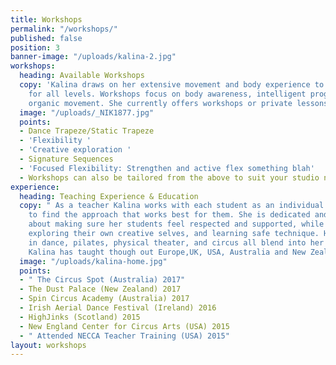 ```yaml
---
title: Workshops
permalink: "/workshops/"
published: false
position: 3
banner-image: "/uploads/kalina-2.jpg"
workshops:
  heading: Available Workshops
  copy: 'Kalina draws on her extensive movement and body experience to cater workshops
    for all levels. Workshops focus on body awareness, intelligent progressions and
    organic movement. She currently offers workshops or private lessons in the following:'
  image: "/uploads/_NIK1877.jpg"
  points:
  - Dance Trapeze/Static Trapeze
  - 'Flexibility '
  - 'Creative exploration '
  - Signature Sequences
  - 'Focused Flexibility: Strengthen and active flex something blah'
  - Workshops can also be tailored from the above to suit your studio needs
experience:
  heading: Teaching Experience & Education
  copy: " As a teacher Kalina works with each student as an individual and strives
    to find the approach that works best for them. She is dedicated and passionate
    about making sure her students feel respected and supported, while having fun,
    exploring their own creative selves, and learning safe technique. Her background
    in dance, pilates, physical theater, and circus all blend into her teachings.
    Kalina has taught though out Europe,UK, USA, Australia and New Zealand. \n"
  image: "/uploads/kalina-home.jpg"
  points:
  - " The Circus Spot (Australia) 2017"
  - The Dust Palace (New Zealand) 2017
  - Spin Circus Academy (Australia) 2017
  - Irish Aerial Dance Festival (Ireland) 2016
  - HighJinks (Scotland) 2015
  - New England Center for Circus Arts (USA) 2015
  - " Attended NECCA Teacher Training (USA) 2015"
layout: workshops
---
```


